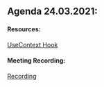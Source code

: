 ## Agenda 24.03.2021:

#### Resources:

[UseContext Hook](https://www.robinwieruch.de/react-usecontext-hook)

#### Meeting Recording:

[Recording](https://us02web.zoom.us/rec/share/gfB98k6yToTSLqCQGtw9u1g9LdDXQHwX93A81f6FGfIVFeK390K-8N8i1x3dsJw2.hlILnQWabiU5F84K)
